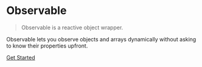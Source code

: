 # Observable

> Observable is a reactive object wrapper.

Observable lets you observe objects and arrays dynamically
without asking to know their properties upfront. 

[Get Started](/jsen/guide/)
